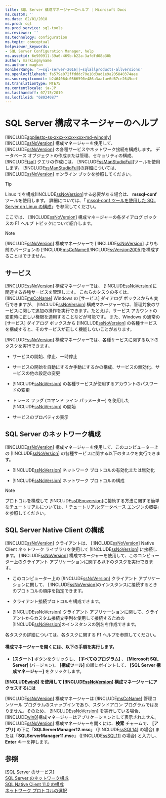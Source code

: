 ```yaml
---
title: SQL Server 構成マネージャーのヘルプ | Microsoft Docs
ms.custom: ''
ms.date: 02/01/2018
ms.prod: sql
ms.prod_service: sql-tools
ms.reviewer: ''
ms.technology: configuration
ms.topic: conceptual
helpviewer_keywords:
- SQL Server Configuration Manager, help
ms.assetid: 6e909911-39a6-469b-b22a-3afdfd08a30b
author: markingmyname
ms.author: maghan
monikerRange: '>=sql-server-2016||=sqlallproducts-allversions'
ms.openlocfilehash: fa579e072ffdddc70e10d3ad1e9a205840374aee
ms.sourcegitcommit: b2464064c0566590e486a3aafae6d67ce2645cef
ms.translationtype: MTE75
ms.contentlocale: ja-JP
ms.lasthandoff: 07/15/2019
ms.locfileid: "68024087"
---
```

# <a name="sql-server-configuration-manager-help"></a>SQL Server 構成マネージャーのヘルプ
[!INCLUDE[appliesto-ss-xxxx-xxxx-xxx-md-winonly](../../includes/appliesto-ss-xxxx-xxxx-xxx-md-winonly.md)]
  [!INCLUDE[ssNoVersion](../../includes/ssnoversion-md.md)] 構成マネージャーを使用して、 [!INCLUDE[ssNoVersion](../../includes/ssnoversion-md.md)] の各種サービスやネットワーク接続を構成します。 データベース オブジェクトの作成または管理、セキュリティの構成、 [!INCLUDE[tsql](../../includes/tsql-md.md)] クエリの作成には、 [!INCLUDE[ssManStudioFull](../../includes/ssmanstudiofull-md.md)]ツールを使用します。 [!INCLUDE[ssManStudioFull](../../includes/ssmanstudiofull-md.md)]の詳細については、 [!INCLUDE[ssNoVersion](../../includes/ssnoversion-md.md)] オンライン ブックを参照してください。  

 > [!TIP]
 > Linux でを構成[!INCLUDE[ssNoVersion](../../includes/ssnoversion-md.md)]する必要がある場合は、 **mssql-conf**ツールを使用します。 詳細については、「 [mssql-conf ツールを使用した SQL Server on Linux の構成](../../linux/sql-server-linux-configure-mssql-conf.md)」を参照してください。

 ここでは、 [!INCLUDE[ssNoVersion](../../includes/ssnoversion-md.md)] 構成マネージャーの各ダイアログ ボックスの F1 ヘルプ トピックについて紹介します。  
  
> [!NOTE]
>  [!INCLUDE[ssNoVersion](../../includes/ssnoversion-md.md)] 構成マネージャーで [!INCLUDE[ssNoVersion](../../includes/ssnoversion-md.md)] よりも前のバージョンの [!INCLUDE[msCoName](../../includes/msconame-md.md)][!INCLUDE[ssVersion2005](../../includes/ssversion2005-md.md)]を構成することはできません。  
  
## <a name="services"></a>サービス  
 [!INCLUDE[ssNoVersion](../../includes/ssnoversion-md.md)] 構成マネージャーでは、 [!INCLUDE[ssNoVersion](../../includes/ssnoversion-md.md)]に関連する各種サービスを管理します。 これらのタスクの多くは、 [!INCLUDE[msCoName](../../includes/msconame-md.md)] Windows の [サービス] ダイアログ ボックスからも実行できますが、 [!INCLUDE[ssNoVersion](../../includes/ssnoversion-md.md)] 構成マネージャーでは、管理対象のサービスに関して追加の操作を実行できます。たとえば、サービス アカウントの変更時に正しい権限を適用することなどが可能です。 また、Windows の通常の [サービス] ダイアログ ボックスから [!INCLUDE[ssNoVersion](../../includes/ssnoversion-md.md)] の各種サービスを構成すると、そのサービスが正しく機能しないことがあります。  
  
 [!INCLUDE[ssNoVersion](../../includes/ssnoversion-md.md)] 構成マネージャーでは、各種サービスに関する以下のタスクを実行できます。  
  
-   サービスの開始、停止、一時停止  
  
-   サービスの開始を自動にするか手動にするかの構成、サービスの無効化、サービスの他の設定の変更  
  
-   [!INCLUDE[ssNoVersion](../../includes/ssnoversion-md.md)] の各種サービスが使用するアカウントのパスワードの変更  
  
-   トレース フラグ (コマンド ライン パラメーター) を使用した [!INCLUDE[ssNoVersion](../../includes/ssnoversion-md.md)] の開始  
  
-   サービスのプロパティの表示  
  
## <a name="sql-server-network-configuration"></a>SQL Server のネットワーク構成  
 [!INCLUDE[ssNoVersion](../../includes/ssnoversion-md.md)] 構成マネージャーを使用して、このコンピューター上の [!INCLUDE[ssNoVersion](../../includes/ssnoversion-md.md)] の各種サービスに関する以下のタスクを実行できます。  
  
-   [!INCLUDE[ssNoVersion](../../includes/ssnoversion-md.md)] ネットワーク プロトコルの有効化または無効化  
  
-   [!INCLUDE[ssNoVersion](../../includes/ssnoversion-md.md)] ネットワーク プロトコルの構成  
  
> [!NOTE]  
>  プロトコルを構成して [!INCLUDE[ssDEnoversion](../../includes/ssdenoversion-md.md)]に接続する方法に関する簡単なチュートリアルについては、「 [チュートリアル:データベース エンジンの概要](../../relational-databases/tutorial-getting-started-with-the-database-engine.md)」を参照してください。  
  
## <a name="sql-server-native-client-configuration"></a>SQL Server Native Client の構成  
 [!INCLUDE[ssNoVersion](../../includes/ssnoversion-md.md)] クライアントは、 [!INCLUDE[ssNoVersion](../../includes/ssnoversion-md.md)] Native Client ネットワーク ライブラリを使用して [!INCLUDE[ssNoVersion](../../includes/ssnoversion-md.md)] に接続します。 [!INCLUDE[ssNoVersion](../../includes/ssnoversion-md.md)] 構成マネージャーを使用して、このコンピューター上のクライアント アプリケーションに関する以下のタスクを実行できます。  
  
-   このコンピューター上の [!INCLUDE[ssNoVersion](../../includes/ssnoversion-md.md)] クライアント アプリケーションに関して、 [!INCLUDE[ssNoVersion](../../includes/ssnoversion-md.md)]のインスタンスに接続するときのプロトコルの順序を指定できます。  
  
-   クライアント接続プロトコルを構成できます。  
  
-   [!INCLUDE[ssNoVersion](../../includes/ssnoversion-md.md)] クライアント アプリケーションに関して、クライアントからカスタム接続文字列を使用して接続するための [!INCLUDE[ssNoVersion](../../includes/ssnoversion-md.md)]のインスタンスの別名を作成できます。  
  
 各タスクの詳細については、各タスクに関する F1 ヘルプを参照してください。  
  
#### <a name="to-open-sql-server-configuration-manager"></a>構成マネージャーを開くには、以下の手順を実行します。  
  
-   **[スタート]** ボタンをクリックし、 **[すべてのプログラム]** 、 **[Microsoft SQL Server]** (バージョン)、 **[構成ツール]** の順にポイントして、 **[SQL Server 構成マネージャー]** をクリックします。  
  
  
 **[!INCLUDE[win8](../../includes/win8-md.md)] を使用して [!INCLUDE[ssNoVersion](../../includes/ssnoversion-md.md)] 構成マネージャーにアクセスするには**  
  
 [!INCLUDE[ssNoVersion](../../includes/ssnoversion-md.md)] 構成マネージャーは [!INCLUDE[msCoName](../../includes/msconame-md.md)] 管理コンソール プログラムのスナップインであり、スタンドアロン プログラムではありません。そのため、 [!INCLUDE[ssNoVersion](../../includes/ssnoversion-md.md)] を実行している場合、 [!INCLUDE[win8](../../includes/win8-md.md)]構成マネージャーはアプリケーションとして表示されません。 [!INCLUDE[ssNoVersion](../../includes/ssnoversion-md.md)] 構成マネージャーを開くには、**検索** チャームで、 **[アプリ]** の下に「**SQLServerManager12.msc**」 ([!INCLUDE[ssSQL14](../../includes/sssql14-md.md)] の場合) または「**SQLServerManager11.msc**」 ([!INCLUDE[ssSQL11](../../includes/sssql11-md.md)] の場合) と入力し、**Enter** キーを押します。  
  

## <a name="see-also"></a>参照  
 [[SQL Server のサービス]](../../tools/configuration-manager/sql-server-services.md)   
 [SQL Server のネットワーク構成](../../tools/configuration-manager/sql-server-network-configuration.md)   
 [SQL Native Client 11.0 の構成](../../tools/configuration-manager/sql-native-client-11-0-configuration.md)   
 [ネットワーク プロトコルの選択](https://msdn.microsoft.com/library/6565fb7d-b076-4447-be90-e10d0dec359a)  
  
  
